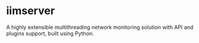 # iimserver
A highly extensible multithreading network monitoring solution with API and plugins support, built using Python.
